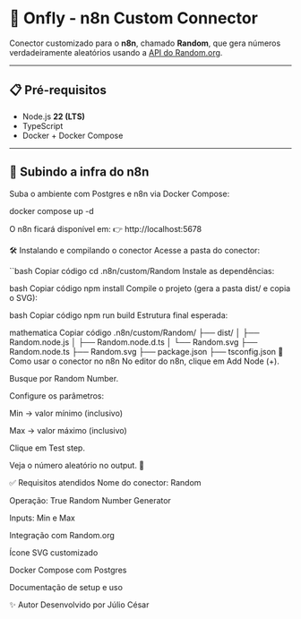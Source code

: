 # 🎲 Onfly - n8n Custom Connector

Conector customizado para o **n8n**, chamado **Random**, que gera números verdadeiramente aleatórios usando a [API do Random.org](https://www.random.org/).

---

## 📋 Pré-requisitos
- Node.js **22 (LTS)**
- TypeScript
- Docker + Docker Compose

---

## 🚀 Subindo a infra do n8n
Suba o ambiente com Postgres e n8n via Docker Compose:

docker compose up -d

O n8n ficará disponível em:
👉 http://localhost:5678

🛠️ Instalando e compilando o conector
Acesse a pasta do conector:

``bash
Copiar código
cd .n8n/custom/Random
Instale as dependências:

bash
Copiar código
npm install
Compile o projeto (gera a pasta dist/ e copia o SVG):

bash
Copiar código
npm run build
Estrutura final esperada:

mathematica
Copiar código
.n8n/custom/Random/
  ├── dist/
  │   ├── Random.node.js
  │   ├── Random.node.d.ts
  │   └── Random.svg
  ├── Random.node.ts
  ├── Random.svg
  ├── package.json
  ├── tsconfig.json
🧩 Como usar o conector no n8n
No editor do n8n, clique em Add Node (+).

Busque por Random Number.

Configure os parâmetros:

Min → valor mínimo (inclusivo)

Max → valor máximo (inclusivo)

Clique em Test step.

Veja o número aleatório no output. 🎉

✅ Requisitos atendidos
Nome do conector: Random

Operação: True Random Number Generator

Inputs: Min e Max

Integração com Random.org

Ícone SVG customizado

Docker Compose com Postgres

Documentação de setup e uso

✨ Autor
Desenvolvido por Júlio César
